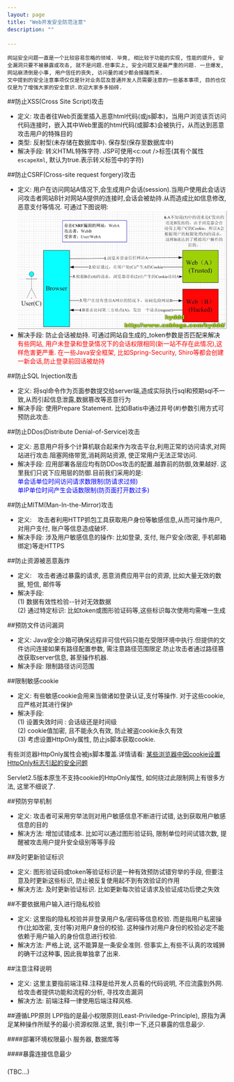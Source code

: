 ```yaml
---
layout: page
title: "Web开发安全防范注意"
description: ""

---
```


	网站安全问题一直是一个比较容易忽略的领域. 毕竟, 相比较于功能的实现, 性能的提升, 安全漏洞只要不被暴露或攻击, 就不是问题.但事实上, 安全问题又是最严重的问题. 一旦爆发, 网站崩溃倒是小事, 用户信任的丧失, 访问量的减少都会接踵而来.
	文中提到的安全注意事项仅仅是针对业务层及普通开发人员需要注意的一些基本事项, 目的也仅仅是为了增强大家的安全意识.欢迎大家多多拍砖. 

##防止XSS(Cross Site Script)攻击
- 定义: 攻击者往Web页面里插入恶意html代码(或js脚本)，当用户浏览该页访问代码连接时，嵌入其中Web里面的html代码(或脚本)会被执行，从而达到恶意攻击用户的特殊目的
- 类型: 反射型(未存储在数据库中). 保存型(保存至数据库中)
- 解决手段: 转义HTML特殊字符. JSP可使用<c:out />标签(其有个属性 `escapeXml`, 默认为true.表示转义标签中的字符) 


##防止CSRF(Cross-site request forgery)攻击
- 定义: 用户在访问网站A情况下,会生成用户会话(session).当用户使用此会话访问攻击者网站B针对网站A提供的连接时,会话会被劫持.从而造成比如信息修改, 恶意支付等情况. 可通过下图说明:
![csrf攻击原理](../assets/attachment/img/work/security_defense/csrf_principle.png)
- 解决手段: 防止会话被劫持. 可通过网站自生成的_token参数是否匹配来解决 
<font color="red">有些网站, 用户未登录和登录情况下的会话权限相同(新一站不存在此情况),这样危害更严重. 在一些Java安全框架, 比如Spring-Security, Shiro等都会创建一新会话,防止登录前回话被劫持</font>


##防止SQL Injection攻击
- 定义: 将sql命令作为页面参数提交给server端,造成实际执行sql和预期sql不一致,从而引起信息泄露,数据篡改等恶意行为
- 解决手段: 使用Prepare Statement. 比如iBatis中通过井号(#)参数引用方式可预防此攻击.


##防止DDos(Distribute Denial-of-Service)攻击
- 定义: 恶意用户将多个计算机联合起来作为攻击平台,利用正常的访问请求,对网站进行攻击.阻塞网络带宽,消耗网站资源, 使正常用户无法正常访问.
- 解决手段: 应用部署各层应均有防DDos攻击的配置.越靠前的防御,效果越好. 
  这里我们只说下应用层的防御.目前我们采用的是: <br />
	<font color="blue">单会话单位时间访问请求数限制(防请求过频)</font> <br />
	<font color="blue">单IP单位时间产生会话数限制(防页面打开数过多)</font>


##防止MITM(Man-In-the-Mirror)攻击 
- 定义:　攻击者利用HTTP抓包工具获取用户身份等敏感信息,从而可操作用户,对用户支付, 账户等信息造成破坏.
- 解决手段: 涉及用户敏感信息的操作: 比如登录, 支付, 账户安全(改密, 手机邮箱绑定)等走HTTPS


##防止资源被恶意轰炸
- 定义:　攻击者通过暴露的请求, 恶意消费应用平台的资源, 比如大量无效的数据, 短信, 邮件等
- 解决手段: <br />
	 (1) 数据有效性检验--针对无效数据 <br />
	 (2) 通过特定标识: 比如token或图形验证码等,这些标识每次使用均需唯一生成

##预防文件访问漏洞
- 定义: Java安全沙箱可确保远程非可信代码只能在受限环境中执行.但提供的文件访问连接如果有路径配置参数, 需注意路径范围限定.防止攻击者通过路径篡改获取server信息, 甚至操作机器.
- 解决手段: 限制路径访问范围

##限制敏感cookie
- 定义: 有些敏感cookie会用来当做诸如登录认证,支付等操作. 对于这些cookie,应严格对其进行保护
- 解决手段: <br />
	(1) 设置失效时间 : 会话级还是时间级<br />
	(2) cookie值加密, 且不能永久有效, 防止被盗cookie永久有效 <br />
	(3) 考虑设置HttpOnly属性, 防止js脚本获取cookie. <br />

有些浏览器HttpOnly属性会被js脚本覆盖.详情请看: [某些浏览器中因cookie设置HttpOnly标志引起的安全问题](http://www.freebuf.com/articles/web/31644.html "某些浏览器中因cookie设置HttpOnly标志引起的安全问题") 

Servlet2.5版本原生不支持cookie的HttpOnly属性, 如何绕过此限制网上有很多方法, 这里不细说了.	


##预防穷举机制
- 定义: 攻击者可采用穷举法则对用户敏感信息不断进行试错, 达到获取用户敏感信息的目的
- 解决方法: 增加试错成本. 比如可以通过图形验证码, 限制单位时间试错次数, 提醒被攻击用户提升安全级别等等手段


##及时更新验证标识
- 定义: 图形验证码或token等验证标识是一种有效预防试错穷举的手段, 但要注意及时更新这些标识, 防止被反复使用起不到有效验证的作用
- 解决方法: 及时更新验证标识. 比如更新每次验证请求及验证成功后使之失效 


##不要依据用户输入进行隐私校验
- 定义: 这里指的隐私校验并非登录用户名/密码等信息校验. 而是指用户私密操作(比如改密, 支付等)对用户身份的校验. 这种操作对用户身份的校验必定不能依赖于用户输入的身份信息进行校验.
- 解决方法: 严格上说, 这不能算是一条安全准则. 但事实上,有些不认真的攻城狮的确干过这种事, 因此我单独拿了出来.


##注意注释说明
- 定义: 这里主要指前端注释.注释是给开发人员看的代码说明, 不应流露到外网.给攻击者提供功能和流程的分析, 寻找攻击漏洞
- 解决方法: 前端注释一律使用后端注释风格. 

##遵循LPP原则
LPP指的是最小权限原则(Least-Priviledge-Principle), 原指为满足某种操作所赋予的最小资源权限.这里, 我引申一下,还只暴露的信息最少.

####部署环境权限最小
服务器, 数据库等

####暴露连接信息最少

###

(TBC...)